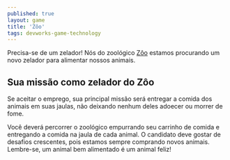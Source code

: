 ```yaml
---
published: true
layout: game
title: 'Zôo'
tags: devworks-game-technology
---
```

Precisa-se de um zelador! Nós do zoológico <a href="http://www.devworks.com.br/celular/br/zoo.htm" target="_blank">Zôo</a>
 estamos procurando um novo zelador para alimentar nossos animais. 

## Sua missão como zelador do Zôo
Se aceitar o emprego, sua principal missão será entregar a comida dos animais em suas jaulas, não deixando nenhum deles adoecer ou morrer de fome.

Você deverá percorrer o zoológico empurrando seu carrinho de comida e entregando a comida na jaula de cada animal. O candidato deve gostar de desafios crescentes, pois estamos sempre comprando novos animais. Lembre-se, um animal bem alimentado é um animal feliz!








